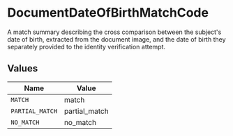 # DocumentDateOfBirthMatchCode

A match summary describing the cross comparison between the subject's date of birth, extracted from the document image, and the date of birth they separately provided to the identity verification attempt.


## Values

| Name            | Value           |
| --------------- | --------------- |
| `MATCH`         | match           |
| `PARTIAL_MATCH` | partial_match   |
| `NO_MATCH`      | no_match        |